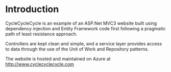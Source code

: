 # Introduction

CycleCycleCycle is an example of an ASP.Net MVC3 website built using dependency injection and Entity Framework code first following a pragmatic path of least resistance approach.

Controllers are kept clean and simple, and a service layer provides access to data through the use of the Unit of Work and Repository patterns.

The website is hosted and maintained on Azure at http://www.cyclecyclecycle.com